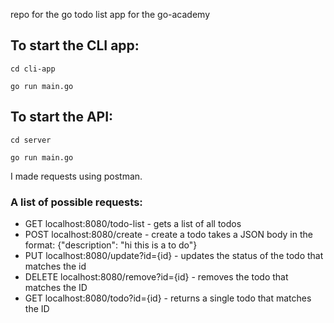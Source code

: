 repo for the go todo list app for the go-academy

## To start the CLI app: 
```
cd cli-app 

go run main.go
```

## To start the API:

```
cd server 

go run main.go
```

I made requests using postman. 

### A list of possible requests:

- GET localhost:8080/todo-list - gets a list of all todos
- POST localhost:8080/create - create a todo takes a JSON body in the format: {"description": "hi this is a to do"}
- PUT localhost:8080/update?id={id} - updates the status of the todo that matches the id
- DELETE localhost:8080/remove?id={id} - removes the todo that matches the ID
- GET localhost:8080/todo?id={id} - returns a single todo that matches the ID
